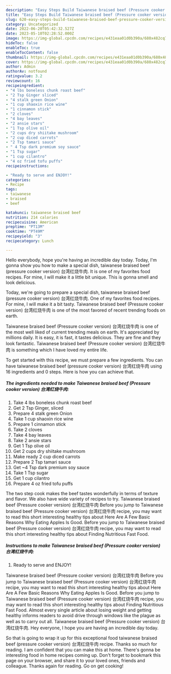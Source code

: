 ```yaml
---
description: "Easy Steps Build Taiwanese braised beef (Pressure cooker version) 台湾红烧牛肉 yang Delicious}"
title: "Easy Steps Build Taiwanese braised beef (Pressure cooker version) 台湾红烧牛肉 yang Delicious}"
slug: 620-easy-steps-build-taiwanese-braised-beef-pressure-cooker-version-yang-delicious
category: Uncategorized
date: 2022-06-20T05:42:32.527Z
date: 2023-05-10T02:28:52.000Z
image: https://img-global.cpcdn.com/recipes/e431eaa01d0b390a/680x482cq70/taiwanese-braised-beef-pressure-cooker-version-台湾红烧牛肉-recipe-main-photo.jpg
hideToc: false
enableToc: true
enableTocContent: false
thumbnail: https://img-global.cpcdn.com/recipes/e431eaa01d0b390a/680x482cq70/taiwanese-braised-beef-pressure-cooker-version-台湾红烧牛肉-recipe-main-photo.jpg
cover: https://img-global.cpcdn.com/recipes/e431eaa01d0b390a/680x482cq70/taiwanese-braised-beef-pressure-cooker-version-台湾红烧牛肉-recipe-main-photo.jpg
author: Admin
authorAv: notfound
ratingvalue: 3.2
reviewcount: 16
recipeingredient:
- "4 lbs boneless chunk roast beef"
- "2 Tsp Ginger sliced"
- "4 stalk green Onion"
- "1 cup shaoxin rice wine"
- "1 cinnamon stick"
- "2 cloves"
- "4 bay leaves"
- "2 ansie stars"
- "1 Tsp olive oil"
- "2 cups dry shiitake mushroom"
- "2 cup diced carrots"
- "2 Tsp tamari sauce"
- " 4 Tsp dark premium soy sauce"
- "1 Tsp sugar"
- "1 cup cilantro"
- "4 oz fried tofu puffs"
recipeinstructions:

- "Ready to serve and ENJOY!"
categories:
- Recipe
tags:
- taiwanese
- braised
- beef

katakunci: taiwanese braised beef 
nutrition: 214 calories
recipecuisine: American
preptime: "PT13M"
cooktime: "PT49M"
recipeyield: "3"
recipecategory: Lunch

---
```



Hello everybody, hope you're having an incredible day today. Today, I'm gonna show you how to make a special dish, taiwanese braised beef (pressure cooker version) 台湾红烧牛肉. It is one of my favorites food recipes. For mine, I will make it a little bit unique. This is gonna smell and look delicious.

Today, we&#39;re going to prepare a special dish, taiwanese braised beef (pressure cooker version) 台湾红烧牛肉. One of my favorites food recipes. For mine, I will make it a bit tasty. Taiwanese braised beef (Pressure cooker version) 台湾红烧牛肉 is one of the most favored of recent trending foods on earth.

Taiwanese braised beef (Pressure cooker version) 台湾红烧牛肉 is one of the most well liked of current trending meals on earth. It's appreciated by millions daily. It is easy, it is fast, it tastes delicious. They are fine and they look fantastic. Taiwanese braised beef (Pressure cooker version) 台湾红烧牛肉 is something which I have loved my entire life.


To get started with this recipe, we must prepare a few ingredients. You can have taiwanese braised beef (pressure cooker version) 台湾红烧牛肉 using 16 ingredients and 0 steps. Here is how you can achieve that.

<!--inarticleads1-->

##### The ingredients needed to make Taiwanese braised beef (Pressure cooker version) 台湾红烧牛肉:

1. Take 4 lbs boneless chunk roast beef
1. Get 2 Tsp Ginger, sliced
1. Prepare 4 stalk green Onion
1. Take 1 cup shaoxin rice wine
1. Prepare 1 cinnamon stick
1. Take 2 cloves
1. Take 4 bay leaves
1. Take 2 ansie stars
1. Get 1 Tsp olive oil
1. Get 2 cups dry shiitake mushroom
1. Make ready 2 cup diced carrots
1. Prepare 2 Tsp tamari sauce
1. Get  ~4 Tsp dark premium soy sauce
1. Take 1 Tsp sugar
1. Get 1 cup cilantro
1. Prepare 4 oz fried tofu puffs


The two step cook makes the beef tastes wonderfully in terms of texture and flavor. We also have wide variety of recipes to try. Taiwanese braised beef (Pressure cooker version) 台湾红烧牛肉 Before you jump to Taiwanese braised beef (Pressure cooker version) 台湾红烧牛肉 recipe, you may want to read this short interesting healthy tips about Here Are A Few Basic Reasons Why Eating Apples Is Good. Before you jump to Taiwanese braised beef (Pressure cooker version) 台湾红烧牛肉 recipe, you may want to read this short interesting healthy tips about Finding Nutritious Fast Food. 

<!--inarticleads2-->

##### Instructions to make Taiwanese braised beef (Pressure cooker version) 台湾红烧牛肉:


1. Ready to serve and ENJOY!

Taiwanese braised beef (Pressure cooker version) 台湾红烧牛肉 Before you jump to Taiwanese braised beef (Pressure cooker version) 台湾红烧牛肉 recipe, you may want to read this short interesting healthy tips about Here Are A Few Basic Reasons Why Eating Apples Is Good. Before you jump to Taiwanese braised beef (Pressure cooker version) 台湾红烧牛肉 recipe, you may want to read this short interesting healthy tips about Finding Nutritious Fast Food. Almost every single article about losing weight and getting healthy informs readers to avoid drive through windows like the plague as well as to carry out all. Taiwanese braised beef (Pressure cooker version) 台湾红烧牛肉. Hey everyone, I hope you are having an incredible day today. 

So that is going to wrap it up for this exceptional food taiwanese braised beef (pressure cooker version) 台湾红烧牛肉 recipe. Thanks so much for reading. I am confident that you can make this at home. There's gonna be interesting food in home recipes coming up. Don't forget to bookmark this page on your browser, and share it to your loved ones, friends and colleague. Thanks again for reading. Go on get cooking!
